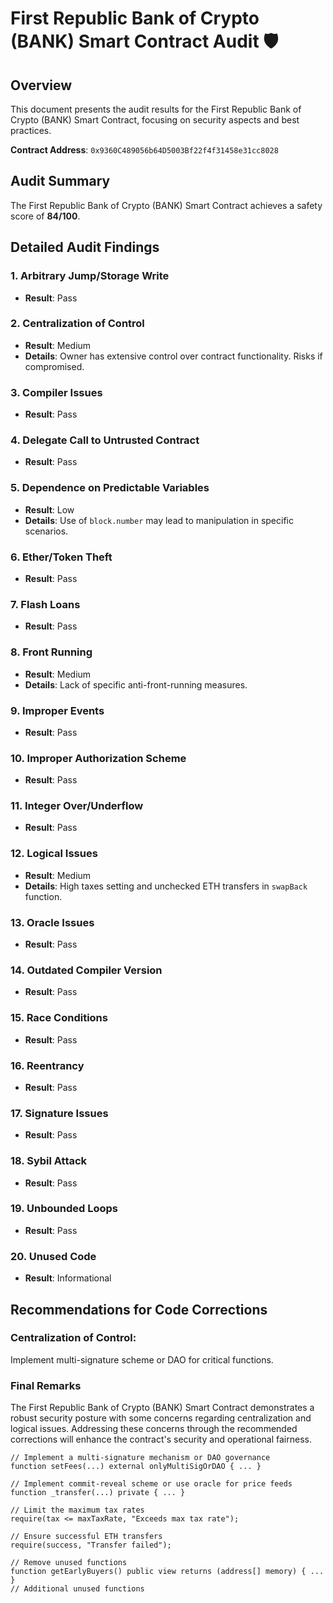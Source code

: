 # First Republic Bank of Crypto (BANK) Smart Contract Audit 🛡️

## Overview
This document presents the audit results for the First Republic Bank of Crypto (BANK) Smart Contract, focusing on security aspects and best practices.

**Contract Address**: `0x9360C489056b64D5003Bf22f4f31458e31cc8028`

## Audit Summary
The First Republic Bank of Crypto (BANK) Smart Contract achieves a safety score of **84/100**.

## Detailed Audit Findings

### 1. Arbitrary Jump/Storage Write
- **Result**: Pass

### 2. Centralization of Control
- **Result**: Medium
- **Details**: Owner has extensive control over contract functionality. Risks if compromised.

### 3. Compiler Issues
- **Result**: Pass

### 4. Delegate Call to Untrusted Contract
- **Result**: Pass

### 5. Dependence on Predictable Variables
- **Result**: Low
- **Details**: Use of `block.number` may lead to manipulation in specific scenarios.

### 6. Ether/Token Theft
- **Result**: Pass

### 7. Flash Loans
- **Result**: Pass

### 8. Front Running
- **Result**: Medium
- **Details**: Lack of specific anti-front-running measures.

### 9. Improper Events
- **Result**: Pass

### 10. Improper Authorization Scheme
- **Result**: Pass

### 11. Integer Over/Underflow
- **Result**: Pass

### 12. Logical Issues
- **Result**: Medium
- **Details**: High taxes setting and unchecked ETH transfers in `swapBack` function.

### 13. Oracle Issues
- **Result**: Pass

### 14. Outdated Compiler Version
- **Result**: Pass

### 15. Race Conditions
- **Result**: Pass

### 16. Reentrancy
- **Result**: Pass

### 17. Signature Issues
- **Result**: Pass

### 18. Sybil Attack
- **Result**: Pass

### 19. Unbounded Loops
- **Result**: Pass

### 20. Unused Code
- **Result**: Informational

## Recommendations for Code Corrections

### Centralization of Control:
Implement multi-signature scheme or DAO for critical functions.

### Final Remarks
The First Republic Bank of Crypto (BANK) Smart Contract demonstrates a robust security posture with some concerns regarding centralization and logical issues. Addressing these concerns through the recommended corrections will enhance the contract's security and operational fairness.

```solidity
// Implement a multi-signature mechanism or DAO governance
function setFees(...) external onlyMultiSigOrDAO { ... }

// Implement commit-reveal scheme or use oracle for price feeds
function _transfer(...) private { ... }

// Limit the maximum tax rates
require(tax <= maxTaxRate, "Exceeds max tax rate");

// Ensure successful ETH transfers
require(success, "Transfer failed");

// Remove unused functions
function getEarlyBuyers() public view returns (address[] memory) { ... }
// Additional unused functions

